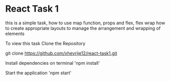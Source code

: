 # React Task 1

this is a simple task, how to use map function, props and flex, flex wrap
how to create appropriate layouts to manage the arrangement and wrapping of elements

To view this task 
Clone the Repository

 git clone https://github.com/xhevrije12/react-task1.git

Install dependencies on terminal
'npm install' 

Start the application
'npm start'

